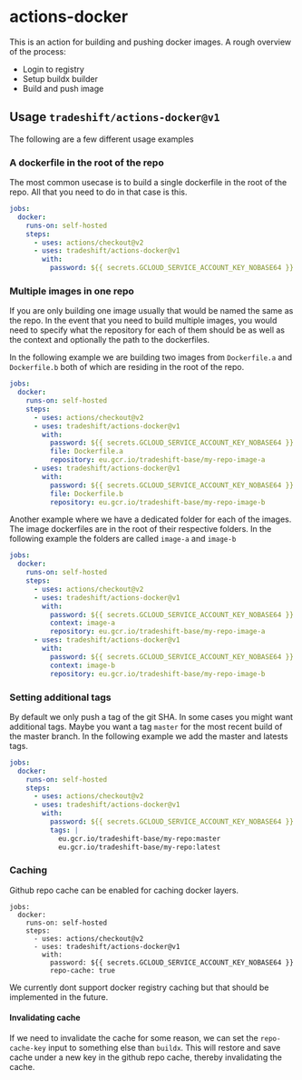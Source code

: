# actions-docker

This is an action for building and pushing docker images. A rough overview of
the process:

- Login to registry
- Setup buildx builder
- Build and push image

## Usage `tradeshift/actions-docker@v1`

The following are a few different usage examples

### A dockerfile in the root of the repo

The most common usecase is to build a single dockerfile in the root of the
repo. All that you need to do in that case is this.

```yaml
jobs: 
  docker:
    runs-on: self-hosted
    steps:
      - uses: actions/checkout@v2
      - uses: tradeshift/actions-docker@v1
        with:
          password: ${{ secrets.GCLOUD_SERVICE_ACCOUNT_KEY_NOBASE64 }}
```

### Multiple images in one repo

If you are only building one image usually that would be named the same as the
repo. In the event that you need to build multiple images, you would need to
specify what the repository for each of them should be as well as the context
and optionally the path to the dockerfiles.

In the following example we are building two images from `Dockerfile.a` and
`Dockerfile.b` both of which are residing in the root of the repo.

```yaml
jobs: 
  docker:
    runs-on: self-hosted
    steps:
      - uses: actions/checkout@v2
      - uses: tradeshift/actions-docker@v1
        with:
          password: ${{ secrets.GCLOUD_SERVICE_ACCOUNT_KEY_NOBASE64 }}
          file: Dockerfile.a
          repository: eu.gcr.io/tradeshift-base/my-repo-image-a
      - uses: tradeshift/actions-docker@v1
        with:
          password: ${{ secrets.GCLOUD_SERVICE_ACCOUNT_KEY_NOBASE64 }}
          file: Dockerfile.b
          repository: eu.gcr.io/tradeshift-base/my-repo-image-b
```

Another example where we have a dedicated folder for each of the images. The
image dockerfiles are in the root of their respective folders. In the following
example the folders are called `image-a` and `image-b`

```yaml
jobs: 
  docker:
    runs-on: self-hosted
    steps:
      - uses: actions/checkout@v2
      - uses: tradeshift/actions-docker@v1
        with:
          password: ${{ secrets.GCLOUD_SERVICE_ACCOUNT_KEY_NOBASE64 }}
          context: image-a
          repository: eu.gcr.io/tradeshift-base/my-repo-image-a
      - uses: tradeshift/actions-docker@v1
        with:
          password: ${{ secrets.GCLOUD_SERVICE_ACCOUNT_KEY_NOBASE64 }}
          context: image-b
          repository: eu.gcr.io/tradeshift-base/my-repo-image-b
```

### Setting additional tags

By default we only push a tag of the git SHA. In some cases you might want
additional tags. Maybe you want a tag `master` for the most recent build of the
master branch. In the following example we add the master and latests tags.

```yaml
jobs: 
  docker:
    runs-on: self-hosted
    steps:
      - uses: actions/checkout@v2
      - uses: tradeshift/actions-docker@v1
        with:
          password: ${{ secrets.GCLOUD_SERVICE_ACCOUNT_KEY_NOBASE64 }}
          tags: |
            eu.gcr.io/tradeshift-base/my-repo:master
            eu.gcr.io/tradeshift-base/my-repo:latest
```

### Caching

Github repo cache can be enabled for caching docker layers.

```
jobs: 
  docker:
    runs-on: self-hosted
    steps:
      - uses: actions/checkout@v2
      - uses: tradeshift/actions-docker@v1
        with:
          password: ${{ secrets.GCLOUD_SERVICE_ACCOUNT_KEY_NOBASE64 }}
          repo-cache: true
```

We currently dont support docker registry caching but that should be
implemented in the future.

#### Invalidating cache

If we need to invalidate the cache for some reason, we can set the
`repo-cache-key` input to something else than `buildx`. This will restore and
save cache under a new key in the github repo cache, thereby invalidating the
cache.
